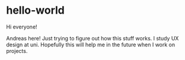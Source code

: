 # hello-world

Hi everyone!

Andreas here! Just trying to figure out how this stuff works. I study UX design at uni.
Hopefully this will help me in the future when I work on projects.
